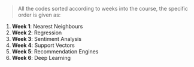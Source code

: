 > All the codes sorted according to weeks into the course, the specific order is given as:

1. **Week 1**: Nearest Neighbours
2. **Week 2**: Regression
3. **Week 3**: Sentiment Analysis
4. **Week 4**: Support Vectors
5. **Week 5**: Recommendation Engines
6. **Week 6**: Deep Learning
